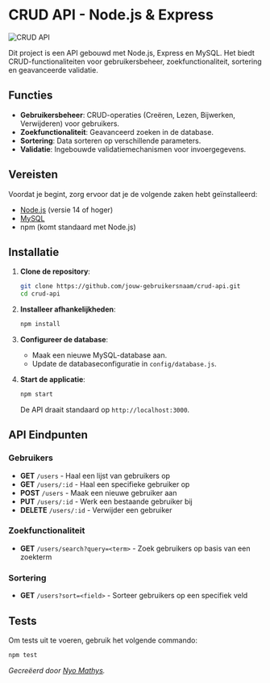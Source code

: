 # CRUD API - Node.js & Express

![CRUD API](https://via.placeholder.com/728x90.png?text=CRUD+API+Project)

Dit project is een API gebouwd met Node.js, Express en MySQL. Het biedt CRUD-functionaliteiten voor gebruikersbeheer, zoekfunctionaliteit, sortering en geavanceerde validatie.

## Functies

- **Gebruikersbeheer**: CRUD-operaties (Creëren, Lezen, Bijwerken, Verwijderen) voor gebruikers.
- **Zoekfunctionaliteit**: Geavanceerd zoeken in de database.
- **Sortering**: Data sorteren op verschillende parameters.
- **Validatie**: Ingebouwde validatiemechanismen voor invoergegevens.

## Vereisten

Voordat je begint, zorg ervoor dat je de volgende zaken hebt geïnstalleerd:

- [Node.js](https://nodejs.org/) (versie 14 of hoger)
- [MySQL](https://www.mysql.com/)
- npm (komt standaard met Node.js)

## Installatie

1. **Clone de repository**:

   ```bash
   git clone https://github.com/jouw-gebruikersnaam/crud-api.git
   cd crud-api
   ```

2. **Installeer afhankelijkheden**:

   ```bash
   npm install
   ```

3. **Configureer de database**:
   - Maak een nieuwe MySQL-database aan.
   - Update de databaseconfiguratie in `config/database.js`.

4. **Start de applicatie**:

   ```bash
   npm start
   ```

   De API draait standaard op `http://localhost:3000`.

## API Eindpunten

### Gebruikers

- **GET** `/users` - Haal een lijst van gebruikers op
- **GET** `/users/:id` - Haal een specifieke gebruiker op
- **POST** `/users` - Maak een nieuwe gebruiker aan
- **PUT** `/users/:id` - Werk een bestaande gebruiker bij
- **DELETE** `/users/:id` - Verwijder een gebruiker

### Zoekfunctionaliteit

- **GET** `/users/search?query=<term>` - Zoek gebruikers op basis van een zoekterm

### Sortering

- **GET** `/users?sort=<field>` - Sorteer gebruikers op een specifiek veld

## Tests

Om tests uit te voeren, gebruik het volgende commando:

```bash
npm test
```

*Gecreëerd door [Nyo Mathys](https://github.com/EHBnyomathys).*
